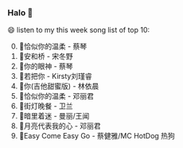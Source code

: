 

### Halo 👋

😄 listen to my this week song list of top 10:

0. 🌈恰似你的温柔 - 蔡琴
1. 🌈安和桥 - 宋冬野
2. 🌈你的眼神 - 蔡琴
3. 🌈若把你 - Kirsty刘瑾睿
4. 🌈你(吉他甜蜜版) - 林依晨
5. 🌈恰似你的温柔 - 邓丽君
6. 🌈街灯晚餐 - 卫兰
7. 🌈暗里着迷 - 曼丽/王闻
8. 🌈月亮代表我的心 - 邓丽君
9. 🌈Easy Come Easy Go - 蔡健雅/MC HotDog 热狗

